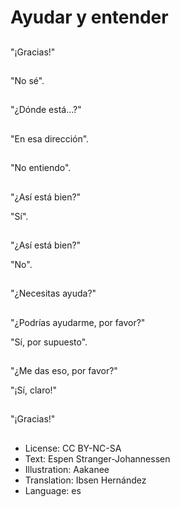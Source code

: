 # Ayudar y entender

##
"¡Gracias!"

##
"No sé".

##
"¿Dónde está...?"

##
"En esa dirección".

##
"No entiendo".

##
"¿Así está bien?"

"Sí".

##
"¿Así está bien?"

"No".

##
"¿Necesitas ayuda?"

##
"¿Podrías ayudarme, por favor?"

"Sí, por supuesto".

##
"¿Me das eso, por favor?"

"¡Sí, claro!"

##
"¡Gracias!"

##
* License: CC BY-NC-SA
* Text: Espen Stranger-Johannessen
* Illustration: Aakanee
* Translation: Ibsen Hernández
* Language: es
